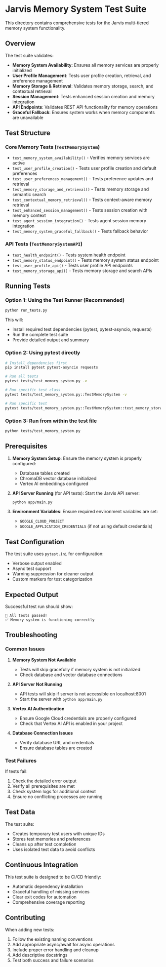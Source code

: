 # Jarvis Memory System Test Suite

This directory contains comprehensive tests for the Jarvis multi-tiered memory system functionality.

## Overview

The test suite validates:

- **Memory System Availability**: Ensures all memory services are properly initialized
- **User Profile Management**: Tests user profile creation, retrieval, and preference management
- **Memory Storage & Retrieval**: Validates memory storage, search, and contextual retrieval
- **Session Management**: Tests enhanced session creation and memory integration
- **API Endpoints**: Validates REST API functionality for memory operations
- **Graceful Fallback**: Ensures system works when memory components are unavailable

## Test Structure

### Core Memory Tests (`TestMemorySystem`)

- `test_memory_system_availability()` - Verifies memory services are active
- `test_user_profile_creation()` - Tests user profile creation and default preferences
- `test_user_preferences_management()` - Tests preference updates and retrieval
- `test_memory_storage_and_retrieval()` - Tests memory storage and semantic search
- `test_contextual_memory_retrieval()` - Tests context-aware memory retrieval
- `test_enhanced_session_management()` - Tests session creation with memory context
- `test_agent_session_integration()` - Tests agent session memory integration
- `test_memory_system_graceful_fallback()` - Tests fallback behavior

### API Tests (`TestMemorySystemAPI`)

- `test_health_endpoint()` - Tests system health endpoint
- `test_memory_status_endpoint()` - Tests memory system status endpoint
- `test_user_profile_api()` - Tests user profile API endpoints
- `test_memory_storage_api()` - Tests memory storage and search APIs

## Running Tests

### Option 1: Using the Test Runner (Recommended)

```bash
python run_tests.py
```

This will:

- Install required test dependencies (pytest, pytest-asyncio, requests)
- Run the complete test suite
- Provide detailed output and summary

### Option 2: Using pytest directly

```bash
# Install dependencies first
pip install pytest pytest-asyncio requests

# Run all tests
pytest tests/test_memory_system.py -v

# Run specific test class
pytest tests/test_memory_system.py::TestMemorySystem -v

# Run specific test
pytest tests/test_memory_system.py::TestMemorySystem::test_memory_storage_and_retrieval -v
```

### Option 3: Run from within the test file

```bash
python tests/test_memory_system.py
```

## Prerequisites

1. **Memory System Setup**: Ensure the memory system is properly configured:
   - Database tables created
   - ChromaDB vector database initialized
   - Vertex AI embeddings configured

2. **API Server Running** (for API tests): Start the Jarvis API server:

   ```bash
   python app/main.py
   ```

3. **Environment Variables**: Ensure required environment variables are set:
   - `GOOGLE_CLOUD_PROJECT`
   - `GOOGLE_APPLICATION_CREDENTIALS` (if not using default credentials)

## Test Configuration

The test suite uses `pytest.ini` for configuration:

- Verbose output enabled
- Async test support
- Warning suppression for cleaner output
- Custom markers for test categorization

## Expected Output

Successful test run should show:

```
🎉 All tests passed!
✅ Memory system is functioning correctly
```

## Troubleshooting

### Common Issues

1. **Memory System Not Available**
   - Tests will skip gracefully if memory system is not initialized
   - Check database and vector database connections

2. **API Server Not Running**
   - API tests will skip if server is not accessible on localhost:8001
   - Start the server with `python app/main.py`

3. **Vertex AI Authentication**
   - Ensure Google Cloud credentials are properly configured
   - Check that Vertex AI API is enabled in your project

4. **Database Connection Issues**
   - Verify database URL and credentials
   - Ensure database tables are created

### Test Failures

If tests fail:

1. Check the detailed error output
2. Verify all prerequisites are met
3. Check system logs for additional context
4. Ensure no conflicting processes are running

## Test Data

The test suite:

- Creates temporary test users with unique IDs
- Stores test memories and preferences
- Cleans up after test completion
- Uses isolated test data to avoid conflicts

## Continuous Integration

This test suite is designed to be CI/CD friendly:

- Automatic dependency installation
- Graceful handling of missing services
- Clear exit codes for automation
- Comprehensive coverage reporting

## Contributing

When adding new tests:

1. Follow the existing naming conventions
2. Add appropriate async/await for async operations
3. Include proper error handling and cleanup
4. Add descriptive docstrings
5. Test both success and failure scenarios
